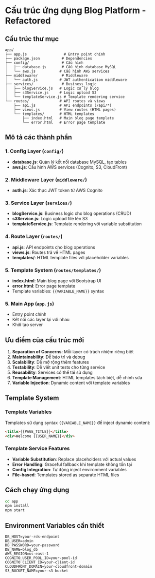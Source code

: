 # Cấu trúc ứng dụng Blog Platform - Refactored

## Cấu trúc thư mục

```
app/
├── app.js                 # Entry point chính
├── package.json          # Dependencies
├── config/               # Cấu hình
│   ├── database.js       # Cấu hình database MySQL
│   └── aws.js           # Cấu hình AWS services
├── middleware/           # Middleware
│   └── auth.js          # JWT authentication middleware
├── services/             # Business logic
│   ├── blogService.js   # Logic xử lý blog
│   ├── s3Service.js     # Logic upload S3
│   └── templateService.js # Template rendering service
└── routes/              # API routes và views
    ├── api.js           # API endpoints (/api/*)
    ├── views.js         # View routes (HTML pages)
    └── templates/       # HTML templates
        ├── index.html   # Main blog page template
        └── error.html   # Error page template
```

## Mô tả các thành phần

### 1. Config Layer (`config/`)
- **database.js**: Quản lý kết nối database MySQL, tạo tables
- **aws.js**: Cấu hình AWS services (Cognito, S3, CloudFront)

### 2. Middleware Layer (`middleware/`)
- **auth.js**: Xác thực JWT token từ AWS Cognito

### 3. Service Layer (`services/`)
- **blogService.js**: Business logic cho blog operations (CRUD)
- **s3Service.js**: Logic upload file lên S3
- **templateService.js**: Template rendering với variable substitution

### 4. Route Layer (`routes/`)
- **api.js**: API endpoints cho blog operations
- **views.js**: Routes trả về HTML pages
- **templates/**: HTML template files với placeholder variables

### 5. Template System (`routes/templates/`)
- **index.html**: Main blog page với Bootstrap UI
- **error.html**: Error page template
- Template variables: `{{VARIABLE_NAME}}` syntax

### 5. Main App (`app.js`)
- Entry point chính
- Kết nối các layer lại với nhau
- Khởi tạo server

## Ưu điểm của cấu trúc mới

1. **Separation of Concerns**: Mỗi layer có trách nhiệm riêng biệt
2. **Maintainability**: Dễ bảo trì và debug
3. **Scalability**: Dễ mở rộng thêm features
4. **Testability**: Dễ viết unit tests cho từng service
5. **Reusability**: Services có thể tái sử dụng
6. **Template Management**: HTML templates tách biệt, dễ chỉnh sửa
7. **Variable Injection**: Dynamic content với template variables

## Template System

### Template Variables
Templates sử dụng syntax `{{VARIABLE_NAME}}` để inject dynamic content:

```html
<title>{{PAGE_TITLE}}</title>
<div>Welcome {{USER_NAME}}</div>
```

### Template Service Features
- **Variable Substitution**: Replace placeholders với actual values
- **Error Handling**: Graceful fallback khi template không tồn tại
- **Config Integration**: Tự động inject environment variables
- **File-based**: Templates stored as separate HTML files

## Cách chạy ứng dụng

```bash
cd app
npm install
npm start
```

## Environment Variables cần thiết

```
DB_HOST=your-rds-endpoint
DB_USER=admin
DB_PASSWORD=your-password
DB_NAME=blog_db
AWS_REGION=us-east-1
COGNITO_USER_POOL_ID=your-pool-id
COGNITO_CLIENT_ID=your-client-id
CLOUDFRONT_DOMAIN=your-cloudfront-domain
S3_BUCKET_NAME=your-s3-bucket
```
